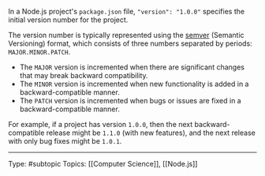 In a Node.js project's `package.json` file, `"version": "1.0.0"` specifies the initial version number for the project.

The version number is typically represented using the [semver](https://semver.org/) (Semantic Versioning) format, which consists of three numbers separated by periods: `MAJOR.MINOR.PATCH`.

-   The `MAJOR` version is incremented when there are significant changes that may break backward compatibility.
-   The `MINOR` version is incremented when new functionality is added in a backward-compatible manner.
-   The `PATCH` version is incremented when bugs or issues are fixed in a backward-compatible manner.

For example, if a project has version `1.0.0`, then the next backward-compatible release might be `1.1.0` (with new features), and the next release with only bug fixes might be `1.0.1`.
___
Type: #subtopic 
Topics: [[Computer Science]], [[Node.js]]


